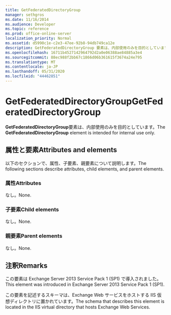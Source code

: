 ```yaml
---
title: GetFederatedDirectoryGroup
manager: sethgros
ms.date: 11/16/2014
ms.audience: Developer
ms.topic: reference
ms.prod: office-online-server
localization_priority: Normal
ms.assetid: d5990c1e-c2e3-47ee-92b8-94db749ca12e
description: GetFederatedDirectoryGroup 要素は、内部使用のみを目的としています。
ms.openlocfilehash: 16711b4527142964792d2a0e06388ae84885a3e4
ms.sourcegitcommit: 88ec988f2bb67c1866d06b361615f3674a24e795
ms.translationtype: MT
ms.contentlocale: ja-JP
ms.lasthandoff: 05/31/2020
ms.locfileid: "44462851"
---
```

# <a name="getfederateddirectorygroup"></a><span data-ttu-id="a3ab6-103">GetFederatedDirectoryGroup</span><span class="sxs-lookup"><span data-stu-id="a3ab6-103">GetFederatedDirectoryGroup</span></span>

<span data-ttu-id="a3ab6-104">**GetFederatedDirectoryGroup**要素は、内部使用のみを目的としています。</span><span class="sxs-lookup"><span data-stu-id="a3ab6-104">The **GetFederatedDirectoryGroup** element is intended for internal use only.</span></span> 

## <a name="attributes-and-elements"></a><span data-ttu-id="a3ab6-105">属性と要素</span><span class="sxs-lookup"><span data-stu-id="a3ab6-105">Attributes and elements</span></span>

<span data-ttu-id="a3ab6-106">以下のセクションで、属性、子要素、親要素について説明します。</span><span class="sxs-lookup"><span data-stu-id="a3ab6-106">The following sections describe attributes, child elements, and parent elements.</span></span>
  
### <a name="attributes"></a><span data-ttu-id="a3ab6-107">属性</span><span class="sxs-lookup"><span data-stu-id="a3ab6-107">Attributes</span></span>

<span data-ttu-id="a3ab6-108">なし。</span><span class="sxs-lookup"><span data-stu-id="a3ab6-108">None.</span></span>
  
### <a name="child-elements"></a><span data-ttu-id="a3ab6-109">子要素</span><span class="sxs-lookup"><span data-stu-id="a3ab6-109">Child elements</span></span>

<span data-ttu-id="a3ab6-110">なし。</span><span class="sxs-lookup"><span data-stu-id="a3ab6-110">None.</span></span>
  
### <a name="parent-elements"></a><span data-ttu-id="a3ab6-111">親要素</span><span class="sxs-lookup"><span data-stu-id="a3ab6-111">Parent elements</span></span>

<span data-ttu-id="a3ab6-112">なし。</span><span class="sxs-lookup"><span data-stu-id="a3ab6-112">None.</span></span>
  
## <a name="remarks"></a><span data-ttu-id="a3ab6-113">注釈</span><span class="sxs-lookup"><span data-stu-id="a3ab6-113">Remarks</span></span>

<span data-ttu-id="a3ab6-114">この要素は Exchange Server 2013 Service Pack 1 (SP1) で導入されました。</span><span class="sxs-lookup"><span data-stu-id="a3ab6-114">This element was introduced in Exchange Server 2013 Service Pack 1 (SP1).</span></span>
  
<span data-ttu-id="a3ab6-115">この要素を記述するスキーマは、Exchange Web サービスをホストする IIS 仮想ディレクトリに置かれています。</span><span class="sxs-lookup"><span data-stu-id="a3ab6-115">The schema that describes this element is located in the IIS virtual directory that hosts Exchange Web Services.</span></span>
  

